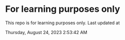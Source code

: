 # For learning purposes only
This repo is for learning purposes only.
Last updated at

Thursday, August 24, 2023 2:53:42 AM

